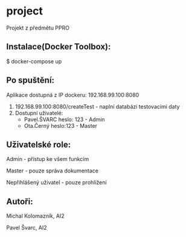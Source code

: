 # project
Projekt z předmětu PPRO



## Instalace(Docker Toolbox): 
$ docker-compose up

## Po spuštění:
Aplikace dostupná z IP dockeru: 192.168.99.100:8080 
1) 192.168.99.100:8080/createTest   - naplní databázi testovacími daty
2) Dostupní uživatelé: 
	- Pavel.ŠVARC heslo: 123   - Admin 
	- Ota.Černý   heslo:123    - Master		
	
## Uživatelské role: 
Admin - přístup ke všem funkcím

Master - pouze správa dokumentace

Nepřihlášený uživatel - pouze prohlížení                     

## Autoři: 
Michal Kolomazník, AI2

Pavel Švarc, AI2
